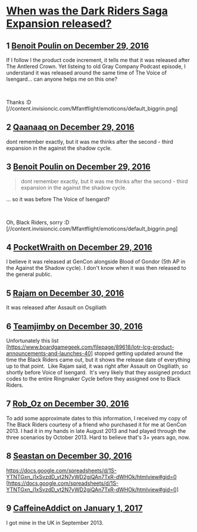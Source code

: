 # [When was the Dark Riders Saga Expansion released?](https://community.fantasyflightgames.com/topic/238198-when-was-the-dark-riders-saga-expansion-released/)

## 1 [Benoit Poulin on December 29, 2016](https://community.fantasyflightgames.com/topic/238198-when-was-the-dark-riders-saga-expansion-released/?do=findComment&comment=2563560)

If I follow I the product code increment, it tells me that it was released after The Antlered Crown. Yet listeing to old Gray Company Podcast episode, I understand it was released around the same time of The Voice of Isengard... can anyone helps me on this one?

 

Thanks :D [//content.invisioncic.com/Mfantflight/emoticons/default_biggrin.png]

## 2 [Qaanaaq on December 29, 2016](https://community.fantasyflightgames.com/topic/238198-when-was-the-dark-riders-saga-expansion-released/?do=findComment&comment=2563571)

dont remember exactly, but it was me thinks after the second - third expansion in the against the shadow cycle.

## 3 [Benoit Poulin on December 29, 2016](https://community.fantasyflightgames.com/topic/238198-when-was-the-dark-riders-saga-expansion-released/?do=findComment&comment=2563579)

> dont remember exactly, but it was me thinks after the second - third expansion in the against the shadow cycle.

... so it was before The Voice of Isengard?

 

Oh, Black Riders, sorry :D [//content.invisioncic.com/Mfantflight/emoticons/default_biggrin.png]

## 4 [PocketWraith on December 29, 2016](https://community.fantasyflightgames.com/topic/238198-when-was-the-dark-riders-saga-expansion-released/?do=findComment&comment=2563599)

I believe it was released at GenCon alongside Blood of Gondor (5th AP in the Against the Shadow cycle). I don't know when it was then released to the general public.

## 5 [Rajam on December 30, 2016](https://community.fantasyflightgames.com/topic/238198-when-was-the-dark-riders-saga-expansion-released/?do=findComment&comment=2564085)

It was released after Assault on Osgiliath

## 6 [Teamjimby on December 30, 2016](https://community.fantasyflightgames.com/topic/238198-when-was-the-dark-riders-saga-expansion-released/?do=findComment&comment=2564098)

Unfortunately this list [https://www.boardgamegeek.com/filepage/89618/lotr-lcg-product-announcements-and-launches-40] stopped getting updated around the time the Black Riders came out, but it shows the release date of everything up to that point.  Like Rajam said, it was right after Assault on Osgiliath, so shortly before Voice of Isengard.  It's very likely that they assigned product codes to the entire Ringmaker Cycle before they assigned one to Black Riders.

## 7 [Rob_Oz on December 30, 2016](https://community.fantasyflightgames.com/topic/238198-when-was-the-dark-riders-saga-expansion-released/?do=findComment&comment=2564330)

To add some approximate dates to this information, I received my copy of The Black Riders courtesy of a friend who purchased it for me at GenCon 2013. I had it in my hands in late August 2013 and had played through the three scenarios by October 2013. Hard to believe that's 3+ years ago, now.

## 8 [Seastan on December 30, 2016](https://community.fantasyflightgames.com/topic/238198-when-was-the-dark-riders-saga-expansion-released/?do=findComment&comment=2564680)

https://docs.google.com/spreadsheets/d/1S-YTNTGxn_i1xSvzdD_vt2N7yWD2giQAn7TxR-dWHOk/htmlview#gid=0 [https://docs.google.com/spreadsheets/d/1S-YTNTGxn_i1xSvzdD_vt2N7yWD2giQAn7TxR-dWHOk/htmlview#gid=0]

## 9 [CaffeineAddict on January 1, 2017](https://community.fantasyflightgames.com/topic/238198-when-was-the-dark-riders-saga-expansion-released/?do=findComment&comment=2566970)

I got mine in the UK in September 2013.

